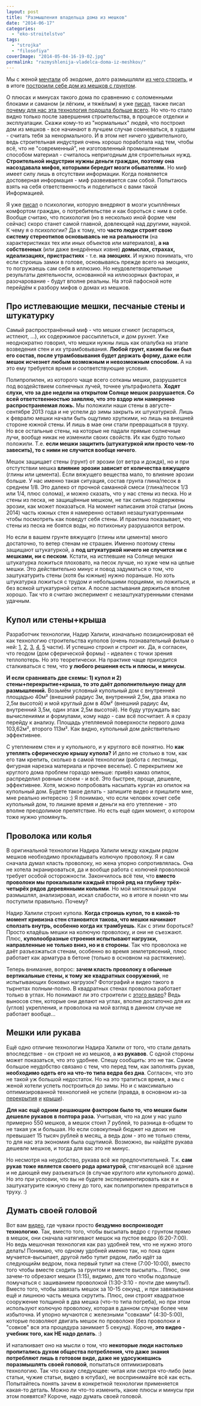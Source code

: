```yaml
---
layout: post
title: "Размышления владельца дома из мешков"
date: "2014-06-17"
categories: 
  - "eko-stroitelstvo"
tags: 
  - "strojka"
  - "filosofiya"
coverImage: "2014-05-04-16-19-02.jpg"
permalink: "razmyshlenija-vladelca-doma-iz-meshkov/"
---
```


Мы с женой [мечтали](/s-chego-vsyo-nachalos/ "С чего всё началось") об экодоме, долго размышляли [из чего строить](/likbez-po-tehnologiam-ekostroitelstva/ "Ликбез по технологиям экостроительства"), и в итоге [построили себе дом из мешков с грунтом](/stroim-iz-meshkov-s-gruntom/ "Строим из мешков с грунтом").

О плюсах и минусах такого дома по сравнению с соломенными блоками и саманом (и лёгким, и тяжёлым) я уже [писал](/iz-chego-stroit-steny-ekodoma/ "Из чего строить стены экодома?"), также писал [почему для нас эта технология подошла больше всего](/iz-chego-stroit-steny-ekodoma-2-supersaman/ "Из чего строить стены экодома 2: Суперсаман"). Но что-то стало видно только после завершения строительства, в процессе отделки и эксплуатации. Скажи кому-то из "нормальных" людей, что построил дом из мешков - все начинают в лучшем случае сомневаться, в худшем - считать тебя за ненормального. И в этом нет ничего удивительного, ведь строительная индустрия очень хорошо поработала над тем, чтобы всё, что не "современный", не изготовленный промышленным способом материал - считалось непригодным для строительных нужд. **Строительной индустрии нужны деньги граждан, поэтому она насоздавала мифов, которыми бередит мозги обывателям.** Но миф имеет силу лишь в отсутствии информации. Когда появляется достоверная информация - миф развеивается сам собой. Попытаюсь взять на себя ответственность и поделиться с вами такой Информацией.

Я уже [писал](/postroit-sebe-dom-mif-ili-realnost/ "Построить себе дом: миф или реальность") о психологии, которую внедряют в мозги усыплённых комфортом граждан, о потребительстве и как бороться с ним в себе. Вообще считаю, что психология (но в несколько иной форме чем сейчас) скоро станет самой главной, довлеющей над другими, наукой. К чему я о психологии? Да к тому, что **часто люди строят свою систему стереотипов основываясь не на реальности** (на характеристиках тех или иных объектов или материалов), **а на собственных** (или даже внедрённых извне) **домыслах, страхах, идеализациях, пристрастиях** - т.е. **на эмоциях**. И нужно понимать, что если строишь замки в голове, основываясь прежде всего на эмоциях, то погружаешь сам себя в иллюзию. Но неудовлетворительные результаты деятельности, основанной на иллюзорных факторах, и разочарование - будут вполне реальны. На этой пафосной ноте перейдём к разбору мифов о домах из мешков.

## Про истлевающие мешки, песчаные стены и штукатурку

Самый распространённый миф - что мешки сгниют (испаряться, истлеют, ...), их содержимое рассыплеться, и дом рухнет. Уже неоднократно говорил, что мешки нужны лишь как опалубка на этапе возведения стен и их утрамбовывания. **Любой грунт, каким бы ни был его состав, после утрамбовывания будет держать форму, даже если мешок исчезнет любым возможным и невозможным способом.** А на это ему требуется время и соответствующие условия.

Полипропилен, из которого чаще всего сотканы мешки, разрушается под воздействием солнечных лучей, точнее ультрафиолета. **Ходят слухи, что за две недели на открытом Солнце мешок разрушается. Со всей ответственностью заявляю, что это вздор или намеренно распространяемая ложь.** Мы положили наши стены в августе-сентябре 2013 года и не успели до зимы закрыть их штукатуркой. Лишь к февралю мешки начали быть ощутимо хрупкими, но лишь на внешней стороне южной стены. И лишь в мае они стали превращаться в труху. Но все остальные стены, на которые не падали прямые солнечные лучи, вообще никак не изменили своих свойств. Их как будто только положили. Т.е. **если мешки защитить (штукатуркой или просто чем-то завесить), то с ними не случится вообще ничего**.

Мешок защищает стены (грунт) от эрозии (от ветра и дождя), но и при отстутствии мешка **влияние эрозии зависит от количества вяжущего** (глины или цемента). Если вяжущего вещества мало, то влияние эрозии больше. У нас именно такая ситуация, состав грунта глина/песок в среднем 1/8. Это далеко от прочной саманной смеси (глина/песок 1/3 или 1/4, плюс солома), и можно сказать, что у нас стены из песка. Но и стены из песка, не защищённые мешком, не так сильно подвержены эрозии, как может показаться. На момент написания этой статьи (июнь 2014) часть южных стен я намеренно оставил незаштукатуренными чтобы посмотреть как поведут себя стены. И практика показывает, что стены из песка не боятся воды, но потихоньку разрушаются ветром.

Но если в вашем грунте вяжущего (глины или цемента) много достаточно, то ветер стенам не страшен. Именно поэтому стены защищают штукатуркой, а **под штукатуркой ничего не случится ни с мешками, ни с песком**. Кстати, на истлевшие на Солнце мешки штукатурка ложиться плоховато, на песок лучше, но хуже чем на целые мешки. Это действительно минус и повод задуматься о том, что заштукатурить стены (хотя бы южные) нужно пораньше. Но хоть штукатурка ложиться с трудом и небольшими порциями, но ложиться, и без всякой штукатурной сетки. А после застывания держиться вполне хорошо. Так что я считаю эксперимент с незаштукатуренными стенами удачным.

## Купол или стены+крыша

Разработчик технологии, Надир Халили, изначально позиционировал её как технологию строительства куполов (очень познавательный фильм о ней: [1](https://www.youtube.com/watch?v=_sE86i8bPeY), [2](https://www.youtube.com/watch?v=nt6VIU9zZdE), [3](https://www.youtube.com/watch?v=4InYYp_o4zc), [4](https://www.youtube.com/watch?v=72zwCJIzt6I), [5](https://www.youtube.com/watch?v=LZ6heXavC4w) части). И успешно строил и строит их. Да, я согласен, что геодом (дом сферической формы) - идеален с точки зрения теплопотерь. Но это теоретически. На практике чаще приходится сталкиваться с тем, что **у любого решения есть и плюсы, и минусы**.

**И если сравнивать две схемы: 1) купол и 2) стены+перекрытие+крыша, то это даёт дополнительную пищу для размышлений.** Возьмём условный купольный дом с внутренней площадью 40м² (внешний радиус 3м, внутренний 2,5м, два этажа по 2,5м высотой) и мой круглый дом в 40м² (внешний радиус 4м, внутренний 3,5м, один этаж 2,5м высотой). Не буду утруждать вас вычислениями и формулами, кому надо - сам всё посчитает. А я сразу перейду к анализу. Площадь утепляемой поверхности первого дома 103,62м², второго 113м². Как видно, купольный дом действительно эффективнее.

С утеплением стен и у купольного, и у круглого всё понятно. Но **как утеплять сферическую крышу купола?** И дело не столько в том, как его там крепить, сколько в самой технологии (работа с лестницы, фигурная нарезка материала и прочее веселье). С перекрытием же круглого дома проблем гораздо меньше: привёз камаз опилок, распределил ровным слоем - и всё. Это быстрее, проще, дешевле, эффективнее. Хотя, можно попробовать насыпать курган из опилок на купольный дом. Будете такое делать - запишите видео и пришлите мне, мне реально интересно :) Я понимаю, что если человек хочет себе купольный дом, то лишние время и деньги на его утепление - это вполне преодолимое препятствие. Но есть ещё один момент, о котором тоже нужно упомянуть.

## Проволока или колья

В оригинальной технологии Надира Халили между каждым рядом мешков необходимо прокладывать колючую проволоку. Я и сам сначала думал класть проволоку, но жена упорно сопротивлялась. Она не хотела экранироваться, да и вообще работа с колючей проволокой требует особой осторожности. Закончилось всё тем, что **вместо проволоки мы прокалывали каждый второй ряд на глубину трёх-четырёх рядов деревянными кольями**. Но мой мятежный разум размышлял, анализировал, искал слабости, но в итоге я понял что мы поступили правильно. Почему?

Надир Халили строил купола. **Когда строишь купол, то в какой-то момент кривизна стен становится такова, что мешки начинают сползать внутрь, особенно когда их трамбуешь**. Как с этим бороться? Просто кладёшь мешки на колючую проволоку, и они не съезжают. Плюс, **куполообразные строения испытывают нагрузки, направленные не только вниз, но и в стороны**. Так что проволока не даёт разъезжаться стенам, особенно во время землетрясений, плюс работает как арматура в бетоне (только в основном на растяжение).

Теперь внимание, вопрос: **зачем класть проволоку в обычные вертикальные стены, к тому же квадратных сооружений**, не испытывающих боковых нагрузок? Фотографий и видео такого в тырнетах полным-полно. В квадратных стенах проволока работает только в углах. Но понимают ли это строители с [этого видео](https://www.youtube.com/watch?v=DPz61MWn8xw)? Ведь выносов стен, которые они делают на углах, вполне достаточно для их (углов) укрепления, и проволока на мой взгляд в данном случае не работает вообще...

## Мешки или рукава

Ещё одно отличие технологии Надира Халили от того, что стали делать впоследствие - он строил не из мешков, а **из рукавов**. С одной стороны может показаться, что это удобнее. Спешу сообщить: это не так. Самое большое неудобство связано с тем, что перед тем, как заполнять рукав, **необходимо одеть его на что-то типа ведра без дна**. Согласен, что это не такой уж большой недостаток. Но на это тратиться время, а мы с женой хотели успеть построиться до зимы. Но и с максимально оптимизированной технологией не успели (правда, в основном из-за [перекрытия](/krysha-dlya-ekodoma-1/ "Крыша для экодома. Часть первая.") [и](/krysha-dlya-ekodoma-2/ "Крыша для экодома. Часть вторая.") [крыши](/krysha-dlya-ekodoma-3/ "Крыша для экодома. Часть третья.")).

**Для нас ещё одним решающим фактором было то, что мешки были дешевле рукавов в полтора раза.** Учитывая, что на дом у нас ушло примерно 550 мешков, а мешок стоил 7 рублей, то разница в-общем то не такая уж и большая. Но если совокупный бюджет на двоих не превышает 15 тысяч рублей в месяц, а ведь дом - это не только стены, то для нас эта экономия была ощутимой. Возможно, вы найдёте рукава дешевле мешков, и тогда для вас это не минус.

Но несмотря на неудобство, рукава всё же предпочтительней. Т.к. **сам рукав тоже является своего рода арматурой**, стягивающей всё здание и не дающей ему разъехаться (в случае круглого или купольного дома). Но это при условии, что вы не будете экспериментировать как я и заштукатурите южную стену до того, как полипропилен превратиться в труху. :)

## Думать своей головой

Вот вам [видео](https://www.youtube.com/watch?v=AmkGrD9XMNk), где чуваки просто **бездумно воспроизводят технологию**. Так, вместо того, чтобы высыпать ведро с грунтом прямо в мешок, они сначала натягивают мешок на пустое ведро (6:20-7:00). Но ведь мешочная технология как раз удобней тем, что не нужно этого делать! Понимаю, что одному удобней именно так, но пока один мучается-высыпает, другой либо тупит рядом, либо идёт за следующийм ведром, пока первый тупит на стене (7:00-10:00), вместо того чтобы вместе сходить за грунтом и вместе высыпать... Плюс, они зачем-то обрезают мешки (1:15), видимо, для того чтобы подольше помучаться с зашиванием проволокой (1:30-3:10 - почти две минуты!). Вместо того, чтобы завязать мешок за 10-15 секунд , и при завязывании ещё и лишнюю часть мешка скрутить. Плюс, они строят квадратное сооружение толщиной в два мешка (что-то типа погреба), но при этом используют колючую проволоку, которая в данном случае более чем избыточна. И упорно мучаются с железными "совками" (4:30-5:00), которые позволяют двигать мешок по проволоке (без проволоки и "совков" вся эта процедура занимает 5 секунд). Короче, **это видео - учебник того, как НЕ надо делать**. :)

И наталкивает оно на мысли о том, что **некоторые люди настолько пропитались духом общества потребления, что даже знания потребляют лишь в готовом виде, даже не удосужившись поразмышлять своей головой**, попытаться оптимизировать технологию. Так что скажу следующее: читая или смотря что-либо (мои статьи, чужие статьи, видео в ютубах), не воспринимайте всё как есть. Попытайтесь понять зачем в конкретной технологии применяется какая-то деталь. Можно ли что-то изменить, какие плюсы и минусы при этом появятся? Короче, надо думать своей головой.
